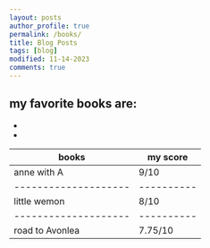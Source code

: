```yaml
---
layout: posts
author_profile: true
permalink: /books/
title: Blog Posts
tags: [blog]
modified: 11-14-2023
comments: true
---
```

my favorite books are:
-
-
-


| books              | my score |
|--------------------|----------|
|anne with A         |9/10      |
|--------------------|----------|
|little wemon        |8/10      |
|--------------------|----------|
|road to Avonlea     |7.75/10   |

